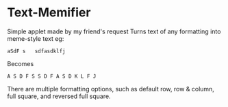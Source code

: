 # Text-Memifier
Simple applet made by my friend's request
Turns text of any formatting into meme-style text eg:

    aSdF s   sdfasdklfj
  
Becomes

    A S D F S S D F A S D K L F J
  
There are multiple formatting options, such as default row, row & column, full square, and reversed full square.
